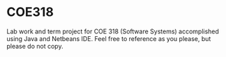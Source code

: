 # COE318
Lab work and term project for COE 318 (Software Systems) accomplished using Java and Netbeans IDE. Feel free to reference as you please, but please do not copy.
